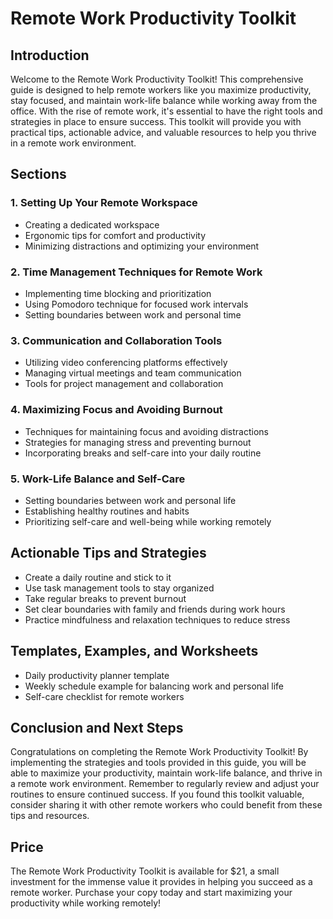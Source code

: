 # Remote Work Productivity Toolkit

## Introduction

Welcome to the Remote Work Productivity Toolkit! This comprehensive guide is designed to help remote workers like you maximize productivity, stay focused, and maintain work-life balance while working away from the office. With the rise of remote work, it's essential to have the right tools and strategies in place to ensure success. This toolkit will provide you with practical tips, actionable advice, and valuable resources to help you thrive in a remote work environment.

## Sections

### 1. Setting Up Your Remote Workspace
- Creating a dedicated workspace
- Ergonomic tips for comfort and productivity
- Minimizing distractions and optimizing your environment

### 2. Time Management Techniques for Remote Work
- Implementing time blocking and prioritization
- Using Pomodoro technique for focused work intervals
- Setting boundaries between work and personal time

### 3. Communication and Collaboration Tools
- Utilizing video conferencing platforms effectively
- Managing virtual meetings and team communication
- Tools for project management and collaboration

### 4. Maximizing Focus and Avoiding Burnout
- Techniques for maintaining focus and avoiding distractions
- Strategies for managing stress and preventing burnout
- Incorporating breaks and self-care into your daily routine

### 5. Work-Life Balance and Self-Care
- Setting boundaries between work and personal life
- Establishing healthy routines and habits
- Prioritizing self-care and well-being while working remotely

## Actionable Tips and Strategies

- Create a daily routine and stick to it
- Use task management tools to stay organized
- Take regular breaks to prevent burnout
- Set clear boundaries with family and friends during work hours
- Practice mindfulness and relaxation techniques to reduce stress

## Templates, Examples, and Worksheets

- Daily productivity planner template
- Weekly schedule example for balancing work and personal life
- Self-care checklist for remote workers

## Conclusion and Next Steps

Congratulations on completing the Remote Work Productivity Toolkit! By implementing the strategies and tools provided in this guide, you will be able to maximize your productivity, maintain work-life balance, and thrive in a remote work environment. Remember to regularly review and adjust your routines to ensure continued success. If you found this toolkit valuable, consider sharing it with other remote workers who could benefit from these tips and resources.

## Price

The Remote Work Productivity Toolkit is available for $21, a small investment for the immense value it provides in helping you succeed as a remote worker. Purchase your copy today and start maximizing your productivity while working remotely!